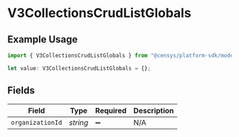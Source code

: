 # V3CollectionsCrudListGlobals

## Example Usage

```typescript
import { V3CollectionsCrudListGlobals } from "@censys/platform-sdk/models/operations";

let value: V3CollectionsCrudListGlobals = {};
```

## Fields

| Field              | Type               | Required           | Description        |
| ------------------ | ------------------ | ------------------ | ------------------ |
| `organizationId`   | *string*           | :heavy_minus_sign: | N/A                |